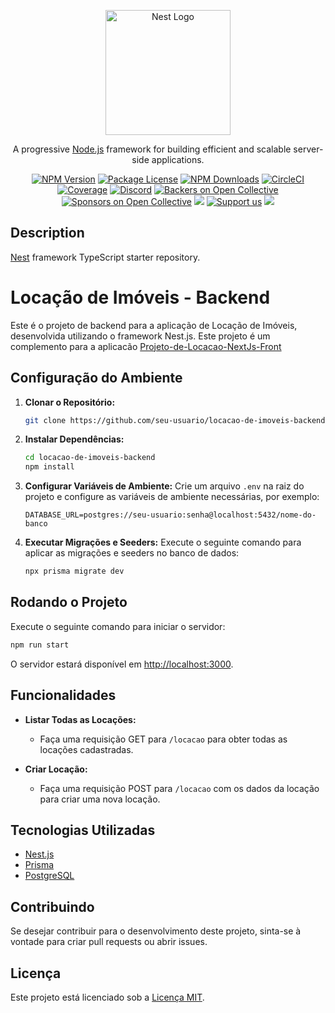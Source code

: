 <p align="center">
  <a href="http://nestjs.com/" target="blank"><img src="https://nestjs.com/img/logo-small.svg" width="200" alt="Nest Logo" /></a>
</p>

[circleci-image]: https://img.shields.io/circleci/build/github/nestjs/nest/master?token=abc123def456
[circleci-url]: https://circleci.com/gh/nestjs/nest

  <p align="center">A progressive <a href="http://nodejs.org" target="_blank">Node.js</a> framework for building efficient and scalable server-side applications.</p>
    <p align="center">
<a href="https://www.npmjs.com/~nestjscore" target="_blank"><img src="https://img.shields.io/npm/v/@nestjs/core.svg" alt="NPM Version" /></a>
<a href="https://www.npmjs.com/~nestjscore" target="_blank"><img src="https://img.shields.io/npm/l/@nestjs/core.svg" alt="Package License" /></a>
<a href="https://www.npmjs.com/~nestjscore" target="_blank"><img src="https://img.shields.io/npm/dm/@nestjs/common.svg" alt="NPM Downloads" /></a>
<a href="https://circleci.com/gh/nestjs/nest" target="_blank"><img src="https://img.shields.io/circleci/build/github/nestjs/nest/master" alt="CircleCI" /></a>
<a href="https://coveralls.io/github/nestjs/nest?branch=master" target="_blank"><img src="https://coveralls.io/repos/github/nestjs/nest/badge.svg?branch=master#9" alt="Coverage" /></a>
<a href="https://discord.gg/G7Qnnhy" target="_blank"><img src="https://img.shields.io/badge/discord-online-brightgreen.svg" alt="Discord"/></a>
<a href="https://opencollective.com/nest#backer" target="_blank"><img src="https://opencollective.com/nest/backers/badge.svg" alt="Backers on Open Collective" /></a>
<a href="https://opencollective.com/nest#sponsor" target="_blank"><img src="https://opencollective.com/nest/sponsors/badge.svg" alt="Sponsors on Open Collective" /></a>
  <a href="https://paypal.me/kamilmysliwiec" target="_blank"><img src="https://img.shields.io/badge/Donate-PayPal-ff3f59.svg"/></a>
    <a href="https://opencollective.com/nest#sponsor"  target="_blank"><img src="https://img.shields.io/badge/Support%20us-Open%20Collective-41B883.svg" alt="Support us"></a>
  <a href="https://twitter.com/nestframework" target="_blank"><img src="https://img.shields.io/twitter/follow/nestframework.svg?style=social&label=Follow"></a>
</p>
  <!--[![Backers on Open Collective](https://opencollective.com/nest/backers/badge.svg)](https://opencollective.com/nest#backer)
  [![Sponsors on Open Collective](https://opencollective.com/nest/sponsors/badge.svg)](https://opencollective.com/nest#sponsor)-->

## Description

[Nest](https://github.com/nestjs/nest) framework TypeScript starter repository.

# Locação de Imóveis - Backend

Este é o projeto de backend para a aplicação de Locação de Imóveis, desenvolvida utilizando o framework Nest.js.
Este projeto é um complemento para a aplicacão [Projeto-de-Locacao-NextJs-Front](https://github.com/rafaelalmeidaV/Projeto-de-Locacao-NextJs-Front)

## Configuração do Ambiente

1. **Clonar o Repositório:**
   ```bash
   git clone https://github.com/seu-usuario/locacao-de-imoveis-backend.git
   ```

2. **Instalar Dependências:**
   ```bash
   cd locacao-de-imoveis-backend
   npm install
   ```

3. **Configurar Variáveis de Ambiente:**
   Crie um arquivo `.env` na raiz do projeto e configure as variáveis de ambiente necessárias, por exemplo:
   ```env
   DATABASE_URL=postgres://seu-usuario:senha@localhost:5432/nome-do-banco
   ```

4. **Executar Migrações e Seeders:**
   Execute o seguinte comando para aplicar as migrações e seeders no banco de dados:
   ```bash
   npx prisma migrate dev
   ```

## Rodando o Projeto

Execute o seguinte comando para iniciar o servidor:

```bash
npm run start
```

O servidor estará disponível em [http://localhost:3000](http://localhost:3000).

## Funcionalidades

- **Listar Todas as Locações:**
  - Faça uma requisição GET para `/locacao` para obter todas as locações cadastradas.

- **Criar Locação:**
  - Faça uma requisição POST para `/locacao` com os dados da locação para criar uma nova locação.

## Tecnologias Utilizadas

- [Nest.js](https://nestjs.com/)
- [Prisma](https://prisma.io/)
- [PostgreSQL](https://www.postgresql.org/)

## Contribuindo

Se desejar contribuir para o desenvolvimento deste projeto, sinta-se à vontade para criar pull requests ou abrir issues.

## Licença

Este projeto está licenciado sob a [Licença MIT](LICENSE).
